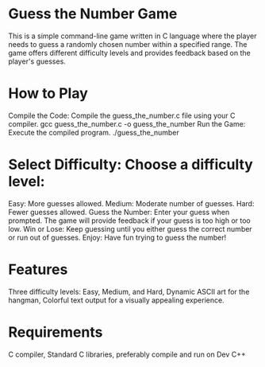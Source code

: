 # Guess the Number Game
This is a simple command-line game written in C language where the player needs to guess a randomly chosen number within a specified range. The game offers different difficulty levels and provides feedback based on the player's guesses.

# How to Play
Compile the Code: Compile the guess_the_number.c file using your C compiler.
gcc guess_the_number.c -o guess_the_number
Run the Game: Execute the compiled program.
./guess_the_number
 
# Select Difficulty: Choose a difficulty level:
Easy: More guesses allowed.
Medium: Moderate number of guesses.
Hard: Fewer guesses allowed.
Guess the Number: Enter your guess when prompted. The game will provide feedback if your guess is too high or too low.
Win or Lose: Keep guessing until you either guess the correct number or run out of guesses.
Enjoy: Have fun trying to guess the number!

# Features
Three difficulty levels: Easy, Medium, and Hard,
Dynamic ASCII art for the hangman,
Colorful text output for a visually appealing experience.

# Requirements
C compiler,
Standard C libraries,
preferably compile and run on Dev C++
